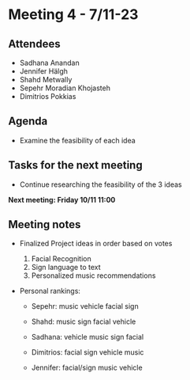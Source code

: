 # Meeting 4 - 7/11-23

## Attendees
- Sadhana Anandan
- Jennifer Hälgh
- Shahd Metwally
- Sepehr Moradian Khojasteh
- Dimitrios Pokkias

## Agenda
- Examine the feasibility of each idea


## Tasks for the next meeting
- Continue researching the feasibility of the 3 ideas

**Next meeting: Friday 10/11 11:00**

## Meeting notes
- Finalized Project ideas in order based on votes
    1. Facial Recognition
    2. Sign language to text
    3. Personalized music recommendations

- Personal rankings:
    - Sepehr: 
music
vehicle
facial
sign

    - Shahd:
music
sign
facial
vehicle

    - Sadhana:
vehicle
music
sign
facial

    - Dimitrios:
facial
sign
vehicle
music

    - Jennifer:
facial/sign
music
vehicle





